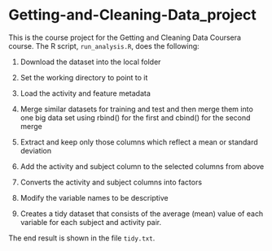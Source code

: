 # Getting-and-Cleaning-Data_project

This is the course project for the Getting and Cleaning Data Coursera course. 
The R script, `run_analysis.R`, does the following:

1.	Download the dataset into the local folder

2.	Set the working directory to point to it

3.	Load the activity and feature metadata

4.	Merge similar datasets for training and test and then merge them into one big data set using rbind() for the first and cbind() for the second merge

5.	Extract and keep only those columns which reflect a mean or standard deviation

6.	Add the activity and subject column to the selected columns from above

7.	Converts the activity and subject columns into factors

8.	Modify the variable names to be descriptive

9.	Creates a tidy dataset that consists of the average (mean) value of each variable for each subject and activity pair.


The end result is shown in the file `tidy.txt`.

